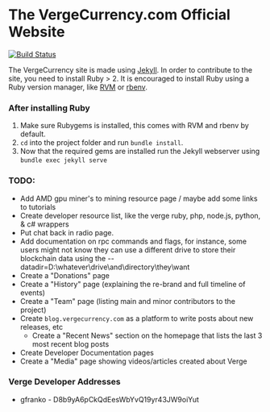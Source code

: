 The VergeCurrency.com Official Website
==================
[![Build Status](https://travis-ci.org/vergecurrency/vergecurrency.com.svg?branch=master)](https://travis-ci.org/vergecurrency/vergecurrency.com)

The VergeCurrency site is made using [Jekyll](https://jekyllrb.com/). In order to contribute to the site, you need to install Ruby > 2. It is encouraged to install Ruby using a Ruby version manager, like [RVM](https://github.com/rvm/rvm) or [rbenv](https://github.com/rbenv/rbenv).

### After installing Ruby
1. Make sure Rubygems is installed, this comes with RVM and rbenv by default.
2. `cd` into the project folder and run `bundle install`.
3. Now that the required gems are installed run the Jekyll webserver using `bundle exec jekyll serve`

### TODO:
  - Add AMD gpu miner's to mining resource page / maybe add some links to tutorials
  - Create developer resource list, like the verge ruby, php, node.js, python, & c# wrappers
  - Put chat back in radio page.
  - Add documentation on rpc commands and flags, for instance, some users might not know they can use a different drive to store their blockchain data using the --datadir=D:\whatever\drive\and\directory\they\want
  - Create a "Donations" page
  - Create a "History" page (explaining the re-brand and full timeline of events)
  - Create a "Team" page (listing main and minor contributors to the project)
  - Create `blog.vergecurrency.com` as a platform to write posts about new releases, etc
    - Create a "Recent News" section on the homepage that lists the last 3 most recent blog posts
  - Create Developer Documentation pages
  - Create a "Media" page showing videos/articles created about Verge

### Verge Developer Addresses

  * gfranko - D8b9yA6pCkQdEesWbYvQ19yr43JW9oiYut
